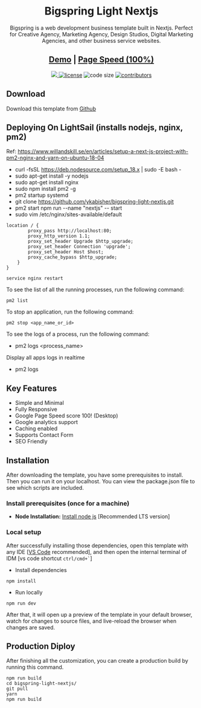 <h1 align=center>Bigspring Light Nextjs</h1> 
<p align=center>Bigspring is a web development business template built in Nextjs. Perfect for Creative Agency, Marketing Agency, Design Studios, Digital Marketing Agencies, and other business service websites.</p>
<h2 align="center"> <a target="_blank" href="https://bigspring-light-nextjs.vercel.app/" rel="nofollow">Demo</a> | <a  target="_blank" href="https://pagespeed.web.dev/report?url=https%3A%2F%2Fbigspring-light-nextjs.vercel.app%2F&form_factor=desktop">Page Speed (100%)</a>
</h2>

<p align=center>
  <a href="https://github.com/vercel/next.js/releases/tag/v13.0.6" alt="Contributors">
    <img src="https://img.shields.io/static/v1?label=NEXTJS&message=13.0&color=000&logo=nextjs" />
  </a>

  <a href="https://github.com/themefisher/bigspring-light-nextjs/blob/main/LICENSE">
    <img src="https://img.shields.io/github/license/themefisher/bigspring-light-nextjs" alt="license"></a>

  <img src="https://img.shields.io/github/languages/code-size/themefisher/bigspring-light-nextjs" alt="code size">

  <a href="https://github.com/themefisher/bigspring-light-nextjs/graphs/contributors">
    <img src="https://img.shields.io/github/contributors/themefisher/bigspring-light-nextjs" alt="contributors"></a>
</p>

<!-- download -->
## Download

Download this template from [Github](https://github.com/themefisher/bigspring-light-nextjs/archive/main.zip)

<!-- download -->
## Deploying On LightSail (installs nodejs, nginx, pm2)
Ref: https://www.willandskill.se/en/articles/setup-a-next-js-project-with-pm2-nginx-and-yarn-on-ubuntu-18-04
- curl -fsSL https://deb.nodesource.com/setup_18.x | sudo -E bash -
- sudo apt-get install -y nodejs
- sudo apt-get install nginx
- sudo npm install pm2 -g
- pm2 startup systemd
- git clone https://github.com/ykabisher/bigspring-light-nextjs.git
- pm2 start npm run --name "nextjs" -- start
- sudo vim /etc/nginx/sites-available/default

```
location / {
        proxy_pass http://localhost:80;
        proxy_http_version 1.1;
        proxy_set_header Upgrade $http_upgrade;
        proxy_set_header Connection 'upgrade';
        proxy_set_header Host $host;
        proxy_cache_bypass $http_upgrade;
    }
}
```

```
service nginx restart
```


To see the list of all the running processes, run the following command:

```
pm2 list
```

To stop an application, run the following command:
```
pm2 stop <app_name_or_id>
```

To see the logs of a process, run the following command:
- pm2 logs <process_name>

Display all apps logs in realtime
- pm2 logs


## Key Features
- Simple and Minimal
- Fully Responsive
- Google Page Speed score 100! (Desktop)
- Google analytics support
- Caching enabled
- Supports Contact Form
- SEO Friendly
<!-- installation -->
## Installation

After downloading the template, you have some prerequisites to install. Then you can run it on your localhost. You can view the package.json file to see which scripts are included.

### Install prerequisites (once for a machine)

* **Node Installation:** [Install node js](https://nodejs.org/en/download/) [Recommended LTS version]

### Local setup

After successfully installing those dependencies, open this template with any IDE [[VS Code](https://code.visualstudio.com/) recommended], and then open the internal terminal of IDM [vs code shortcut <code>ctrl/cmd+\`</code>]

* Install dependencies

```
npm install
```

* Run locally

```
npm run dev
```

After that, it will open up a preview of the template in your default browser, watch for changes to source files, and live-reload the browser when changes are saved.

## Production Diploy

After finishing all the customization, you can create a production build by running this command.

```
npm run build
cd bigspring-light-nextjs/
git pull
yarn
npm run build
```
